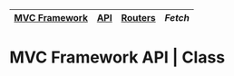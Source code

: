 | [MVC Framework](../../../README.md) | [API](../../index.md) | [Routers](../index.md) | *Fetch* |
| :-- | :-- | :-- | :-- |
# MVC Framework API \|  Class
